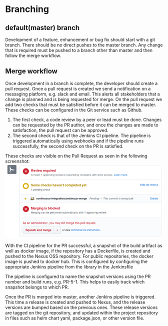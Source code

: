 # Branching

## default(master) branch
Development of a feature, enhancement or bug fix should start with a git branch.
There should be no direct pushes to the master branch.
Any change that is required must be pushed to a branch other than master and then follow the merge workflow.

## Merge workflow
Once development in a branch is complete, the developer should create a pull request.
Once a pull request is created we send a notification on a messaging platform, e.g. slack and email.
This alerts all stakeholders that a change is planned and is being requested for merge.
On the pull request we add two checks that must be satisfied before it can be merged to master.
These checks can be configured in the Git service such as Github.
1. The first check, a code review by a peer or lead must be done.
Changes can be requested by the PR author, and once the changes are made to satisfaction, the pull request can be approved.
2. The second check is that of the Jenkins CI pipeline. The pipeline is triggered automatically using webhooks
 and if the pipeline runs successfully, the second check on the PR is satisfied.
 
These checks are visible on the Pull Request as seen in the following screenshot: 
![Github branch protection config](./image/github-pr.png)


With the CI pipeline for the PR successful, a snapshot of the build artifact as well as docker image,
 if the repository has a Dockerfile, is created and pushed to the Nexus OSS repository.
For public repositories, the docker image is pushed to docker hub. This is configured by configuring the appropriate
 Jenkins pipeline from the library in the Jenkinsfile

The pipeline is configured to name the snapshot versions using the PR number and build runs, e.g. PR-5-1.
This helps to easily track which snapshot belongs to which PR.

Once the PR is merged into master, another Jenkins pipeline is triggered.
This time a release is created and pushed to Nexus, and the release versions are bumped based on the previous ones.
These release versions are tagged on the git repository, and updated within the project repository in files
such as helm chart yaml, package.json, or other version file.
